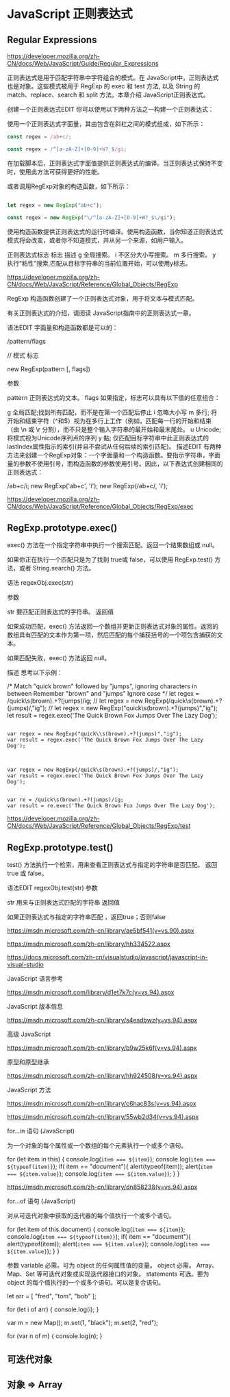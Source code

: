 # JavaScript 正则表达式


## Regular Expressions

https://developer.mozilla.org/zh-CN/docs/Web/JavaScript/Guide/Regular_Expressions



正则表达式是用于匹配字符串中字符组合的模式。在 JavaScript中，正则表达式也是对象。这些模式被用于 RegExp 的 exec 和 test 方法, 以及 String 的 match、replace、search 和 split 方法。本章介绍 JavaScript正则表达式。

创建一个正则表达式EDIT
你可以使用以下两种方法之一构建一个正则表达式：

使用一个正则表达式字面量，其由包含在斜杠之间的模式组成，如下所示：

```js
const regex = /ab+c/;

const regex = /^[a-zA-Z]+[0-9]+W?_$/gi;

``` 
在加载脚本后，正则表达式字面值提供正则表达式的编译。当正则表达式保持不变时，使用此方法可获得更好的性能。

或者调用RegExp对象的构造函数，如下所示：

```js

let regex = new RegExp("ab+c");

const regex = new RegExp("\/^[a-zA-Z]+[0-9]+W?_$\/gi");
``` 
使用构造函数提供正则表达式的运行时编译。使用构造函数，当你知道正则表达式模式将会改变，或者你不知道模式，并从另一个来源，如用户输入。





正则表达式标志
标志  描述
g   全局搜索。
i   不区分大小写搜索。
m   多行搜索。
y   执行“粘性”搜索,匹配从目标字符串的当前位置开始，可以使用y标志。






https://developer.mozilla.org/zh-CN/docs/Web/JavaScript/Reference/Global_Objects/RegExp


RegExp 构造函数创建了一个正则表达式对象，用于将文本与模式匹配。

有关正则表达式的介绍，请阅读 JavaScript指南中的正则表达式一章。

语法EDIT
字面量和构造函数都是可以的：

/pattern/flags 

// 模式 标志

new RegExp(pattern [, flags])


参数

pattern
正则表达式的文本。
flags
如果指定，标志可以具有以下值的任意组合：

g
全局匹配;找到所有匹配，而不是在第一个匹配后停止
i
忽略大小写
m
多行; 将开始和结束字符（^和$）视为在多行上工作（例如，匹配每一行的开始和结束（由 \n 或 \r 分割），而不只是整个输入字符串的最开始和最末尾处。
u
Unicode; 将模式视为Unicode序列点的序列
y
黏; 仅匹配目标字符串中此正则表达式的lastIndex属性指示的索引(并且不尝试从任何后续的索引匹配)。
描述EDIT
有两种方法来创建一个RegExp对象：一个字面量和一个构造函数。要指示字符串，字面量的参数不使用引号，而构造函数的参数使用引号。因此，以下表达式创建相同的正则表达式：

/ab+c/i;
new RegExp('ab+c', 'i');
new RegExp(/ab+c/, 'i');




https://developer.mozilla.org/zh-CN/docs/Web/JavaScript/Reference/Global_Objects/RegExp/exec

## RegExp.prototype.exec()

exec() 方法在一个指定字符串中执行一个搜索匹配。返回一个结果数组或 null。

如果你正在执行一个匹配只是为了找到 true或 false，可以使用 RegExp.test() 方法，或者 String.search() 方法。

语法 
regexObj.exec(str)

参数

str
要匹配正则表达式的字符串。
返回值

如果成功匹配，exec() 方法返回一个数组并更新正则表达式对象的属性。返回的数组具有匹配的文本作为第一项，然后匹配的每个捕获括号的一个项包含捕获的文本。

如果匹配失败，exec() 方法返回 null。



描述 
思考以下示例：

/* 
    Match "quick brown" followed by "jumps", 
    ignoring characters in between
    Remember "brown" and "jumps"
    Ignore case
*/
let regex = /quick\s(brown).+?(jumps)/ig;
// let regex = new RegExp(/quick\s(brown).+?(jumps)/,"ig");
// let regex = new RegExp("quick\\s(brown).+?(jumps)","ig");
let result = regex.exec('The Quick Brown Fox Jumps Over The Lazy Dog');




```

var regex = new RegExp("quick\\s(brown).+?(jumps)","ig");
var result = regex.exec('The Quick Brown Fox Jumps Over The Lazy Dog');



var regex = new RegExp(/quick\s(brown).+?(jumps)/,"ig");
var result = regex.exec('The Quick Brown Fox Jumps Over The Lazy Dog');


var re = /quick\s(brown).+?(jumps)/ig;
var result = re.exec('The Quick Brown Fox Jumps Over The Lazy Dog');

```



https://developer.mozilla.org/zh-CN/docs/Web/JavaScript/Reference/Global_Objects/RegExp/test

## RegExp.prototype.test()


test() 方法执行一个检索，用来查看正则表达式与指定的字符串是否匹配。
返回 true 或 false。

语法EDIT
regexObj.test(str)
参数

str
用来与正则表达式匹配的字符串
返回值

如果正则表达式与指定的字符串匹配 ，返回true；否则false





























https://msdn.microsoft.com/zh-cn/library/ae5bf541(v=vs.90).aspx



https://msdn.microsoft.com/zh-cn/library/hh334522.aspx



https://docs.microsoft.com/zh-cn/visualstudio/javascript/javascript-in-visual-studio


JavaScript 语言参考

https://msdn.microsoft.com/library/d1et7k7c(v=vs.94).aspx

JavaScript 版本信息

https://msdn.microsoft.com/zh-cn/library/s4esdbwz(v=vs.94).aspx


高级 JavaScript

https://msdn.microsoft.com/zh-cn/library/b9w25k6f(v=vs.94).aspx


原型和原型继承

https://msdn.microsoft.com/zh-cn/library/hh924508(v=vs.94).aspx


JavaScript 方法

https://msdn.microsoft.com/zh-cn/library/c6hac83s(v=vs.94).aspx



https://msdn.microsoft.com/zh-cn/library/55wb2d34(v=vs.94).aspx


for...in 语句 (JavaScript)

为一个对象的每个属性或一个数组的每个元素执行一个或多个语句。


for (let item in this) {
    console.log(`item === ${item}`);
    console.log(`item === ${typeof(item)}`);
    if( item == "document"){
        alert(typeof(item));
        alert(`item === ${item.value}`);
        console.log(`item === ${item.value}`);
    }
}




https://msdn.microsoft.com/zh-cn/library/dn858238(v=vs.94).aspx


for...of 语句 (JavaScript)

对从可迭代对象中获取的迭代器的每个值执行一个或多个语句。


for (let item of this.document) {
    console.log(`item === ${item}`);
    console.log(`item === ${typeof(item)}`);
    if( item == "document"){
        alert(typeof(item));
        alert(`item === ${item.value}`);
        console.log(`item === ${item.value}`);
    }
}

参数
    variable
    必需。可为 object 的任何属性值的变量。
    object
    必需。 Array、Map、Set 等可迭代对象或实现迭代器接口的对象。
    statements
    可选。要为 object 的每个值执行的一个或多个语句。可以是复合语句。


let arr = [ "fred", "tom", "bob" ];

for (let i of arr) {
    console.log(i);
}



var m = new Map();
m.set(1, "black");
m.set(2, "red");

for (var n of m) {
  console.log(n);
}


## 可迭代对象





## 对象 => Array 













